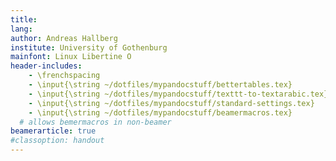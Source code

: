 ```yaml
---
title:
lang:
author: Andreas Hallberg
institute: University of Gothenburg
mainfont: Linux Libertine O
header-includes:
    - \frenchspacing
    - \input{\string ~/dotfiles/mypandocstuff/bettertables.tex}
    - \input{\string ~/dotfiles/mypandocstuff/texttt-to-textarabic.tex}
    - \input{\string ~/dotfiles/mypandocstuff/standard-settings.tex}
    - \input{\string ~/dotfiles/mypandocstuff/beamermacros.tex}
  # allows bemermacros in non-beamer
beamerarticle: true 
#classoption: handout
---
```

